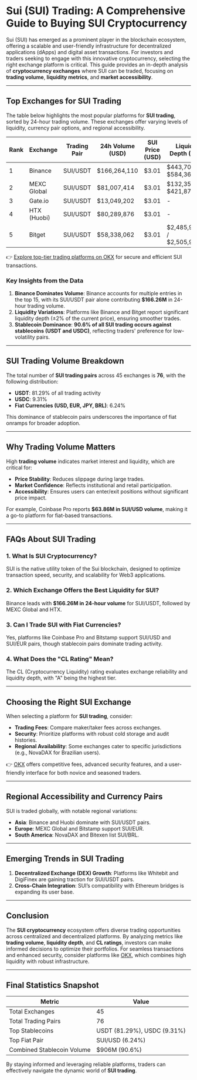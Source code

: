 # Sui (SUI) Trading: A Comprehensive Guide to Buying SUI Cryptocurrency  

Sui (SUI) has emerged as a prominent player in the blockchain ecosystem, offering a scalable and user-friendly infrastructure for decentralized applications (dApps) and digital asset transactions. For investors and traders seeking to engage with this innovative cryptocurrency, selecting the right exchange platform is critical. This guide provides an in-depth analysis of **cryptocurrency exchanges** where SUI can be traded, focusing on **trading volume**, **liquidity metrics**, and **market accessibility**.  

---

## Top Exchanges for SUI Trading  

The table below highlights the most popular platforms for **SUI trading**, sorted by 24-hour trading volume. These exchanges offer varying levels of liquidity, currency pair options, and regional accessibility.  

| Rank | Exchange       | Trading Pair | 24h Volume (USD) | SUI Price (USD) | Liquidity Depth (±2%) | CL Rating |  
|------|----------------|--------------|------------------|-----------------|------------------------|-----------|  
| 1    | Binance        | SUI/USDT     | $166,264,110     | $3.01           | $443,704.36 / $584,365.78 | A       |  
| 2    | MEXC Global    | SUI/USDT     | $81,007,414      | $3.01           | $132,355.26 / $421,873.05 | A       |  
| 3    | Gate.io        | SUI/USDT     | $13,049,202      | $3.01           | -                      | A       |  
| 4    | HTX (Huobi)    | SUI/USDT     | $80,289,876      | $3.01           | -                      | A       |  
| 5    | Bitget         | SUI/USDT     | $58,338,062      | $3.01           | $2,485,906.55 / $2,505,971.77 | A       |  

👉 [Explore top-tier trading platforms on OKX](https://bit.ly/okx-bonus) for secure and efficient SUI transactions.  

### Key Insights from the Data  
1. **Binance Dominates Volume**: Binance accounts for multiple entries in the top 15, with its SUI/USDT pair alone contributing **$166.26M** in 24-hour trading volume.  
2. **Liquidity Variations**: Platforms like Binance and Bitget report significant liquidity depth (±2% of the current price), ensuring smoother trades.  
3. **Stablecoin Dominance**: **90.6% of all SUI trading occurs against stablecoins (USDT and USDC)**, reflecting traders' preference for low-volatility pairs.  

---

## SUI Trading Volume Breakdown  

The total number of **SUI trading pairs** across 45 exchanges is **76**, with the following distribution:  
- **USDT**: 81.29% of all trading activity  
- **USDC**: 9.31%  
- **Fiat Currencies (USD, EUR, JPY, BRL)**: 6.24%  

This dominance of stablecoin pairs underscores the importance of fiat onramps for broader adoption.  

---

## Why Trading Volume Matters  

High **trading volume** indicates market interest and liquidity, which are critical for:  
- **Price Stability**: Reduces slippage during large trades.  
- **Market Confidence**: Reflects institutional and retail participation.  
- **Accessibility**: Ensures users can enter/exit positions without significant price impact.  

For example, Coinbase Pro reports **$63.86M in SUI/USD volume**, making it a go-to platform for fiat-based transactions.  

---

## FAQs About SUI Trading  

### 1. **What Is SUI Cryptocurrency?**  
SUI is the native utility token of the Sui blockchain, designed to optimize transaction speed, security, and scalability for Web3 applications.  

### 2. **Which Exchange Offers the Best Liquidity for SUI?**  
Binance leads with **$166.26M in 24-hour volume** for SUI/USDT, followed by MEXC Global and HTX.  

### 3. **Can I Trade SUI with Fiat Currencies?**  
Yes, platforms like Coinbase Pro and Bitstamp support SUI/USD and SUI/EUR pairs, though stablecoin pairs dominate trading activity.  

### 4. **What Does the "CL Rating" Mean?**  
The CL (Cryptocurrency Liquidity) rating evaluates exchange reliability and liquidity depth, with "A" being the highest tier.  

---

## Choosing the Right SUI Exchange  

When selecting a platform for **SUI trading**, consider:  
- **Trading Fees**: Compare maker/taker fees across exchanges.  
- **Security**: Prioritize platforms with robust cold storage and audit histories.  
- **Regional Availability**: Some exchanges cater to specific jurisdictions (e.g., NovaDAX for Brazilian users).  

👉 [OKX](https://bit.ly/okx-bonus) offers competitive fees, advanced security features, and a user-friendly interface for both novice and seasoned traders.  

---

## Regional Accessibility and Currency Pairs  

SUI is traded globally, with notable regional variations:  
- **Asia**: Binance and Huobi dominate with SUI/USDT pairs.  
- **Europe**: MEXC Global and Bitstamp support SUI/EUR.  
- **South America**: NovaDAX and Bitexen list SUI/BRL.  

---

## Emerging Trends in SUI Trading  

1. **Decentralized Exchange (DEX) Growth**: Platforms like Whitebit and DigiFinex are gaining traction for SUI/USDT pairs.  
2. **Cross-Chain Integration**: SUI’s compatibility with Ethereum bridges is expanding its user base.  

---

## Conclusion  

The **SUI cryptocurrency** ecosystem offers diverse trading opportunities across centralized and decentralized platforms. By analyzing metrics like **trading volume**, **liquidity depth**, and **CL ratings**, investors can make informed decisions to optimize their portfolios. For seamless transactions and enhanced security, consider platforms like [OKX](https://bit.ly/okx-bonus), which combines high liquidity with robust infrastructure.  

---

## Final Statistics Snapshot  

| Metric                     | Value                |  
|----------------------------|----------------------|  
| Total Exchanges            | 45                   |  
| Total Trading Pairs        | 76                   |  
| Top Stablecoins            | USDT (81.29%), USDC (9.31%) |  
| Top Fiat Pair              | SUI/USD (6.24%)      |  
| Combined Stablecoin Volume | $906M (90.6%)        |  

By staying informed and leveraging reliable platforms, traders can effectively navigate the dynamic world of **SUI trading**.